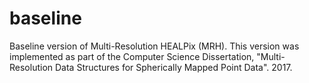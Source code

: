# baseline
Baseline version of Multi-Resolution HEALPix (MRH). This version was implemented as part of the Computer Science Dissertation, "Multi-Resolution Data Structures for Spherically Mapped Point Data". 2017.
